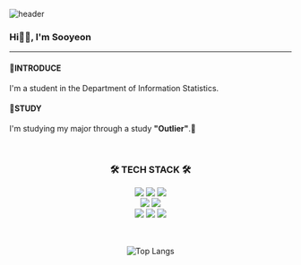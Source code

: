 ![header](https://capsule-render.vercel.app/api?type=waving&color=gradient&height=280&fontSize=43&section=header&text=Sooyeon's%20github%20Profile&animation=fadeIn)

### Hi🙋‍♀️, I'm Sooyeon
---
#### 🌈INTRODUCE
I'm a student in the Department of Information Statistics.
#### 🌈STUDY 
I'm studying my major through a study **"Outlier"**.🥔

<div align = "center">
  <br/>
  <h3 align="center">🛠️ TECH STACK 🛠️</h3>
  <img src="https://img.shields.io/badge/Python-3776AB?style=flat-square&logo=Python&logoColor=white"/></a>
  <img src="https://img.shields.io/badge/React-61DAFB?style=flat-square&logo=React&logoColor=white"/></a>
  <img src="https://img.shields.io/badge/JavaScript-F7DF1E?style=flat-square&logo=JavaScript&logoColor=white"/></a>
  <br/>
  <img src="https://img.shields.io/badge/HTML5-E34F26?style=flat-square&logo=HTML5&logoColor=white"/></a>
  <img src="https://img.shields.io/badge/CSS-1572B6?style=flat-square&logo=CSS3&logoColor=white"/></a>
  <br/>
  <img src="https://img.shields.io/badge/Mysql-4479A1?style=flat-square&logo=Mysql&Studio&logoColor=white"/></a>
  <img src="https://img.shields.io/badge/R-276DC3?style=flat-square&logo=R&Studio&logoColor=white"/></a>
  <img src="https://img.shields.io/badge/RStudio-75AADB?style=flat-square&logo=RStudio&Studio&logoColor=white"/></a>
  <br/>
  <br/>
  <br/>


![Top Langs](https://github-readme-stats.vercel.app/api/top-langs/?username=Soooyeon-Kim&hide=jupyter%20notebook,html&layout=compact)
  
</div>


